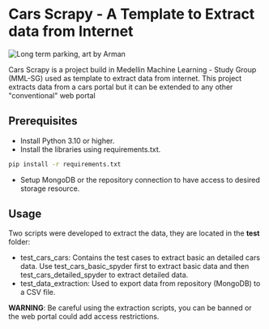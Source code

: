 # Cars Scrapy - A Template to Extract data from Internet
  ![Long term parking, art by Arman](https://github.com/cmatteogr/cars_scrapy/assets/138587358/529414f6-1856-4972-bc03-f57ac914eb88)

Cars Scrapy is a project build in Medellin Machine Learning - Study Group (MML-SG) used as template to extract data from internet. This project extracts data from a cars portal but it can be extended to any other "conventional" web portal

## Prerequisites
* Install Python 3.10 or higher.
* Install the libraries using requirements.txt.
```bash
pip install -r requirements.txt
```
* Setup MongoDB or the repository connection to have access to desired storage resource.

## Usage
Two scripts were developed to extract the data, they are located in the **test** folder:
* test_cars_cars: Contains the test cases to extract basic an detailed cars data. Use test_cars_basic_spyder first to extract basic data and then test_cars_detailed_spyder to extract detailed data.
* test_data_extraction: Used to export data from repository (MongoDB) to a CSV file.

**WARNING**: Be careful using the extraction scripts, you can be banned or the web portal could add access restrictions.
